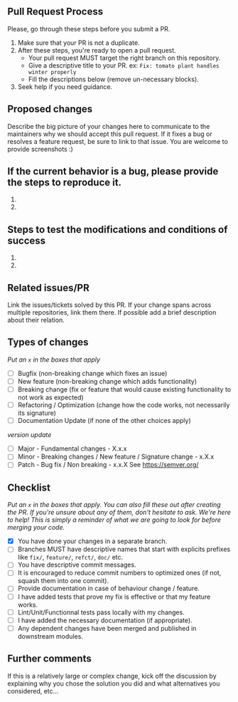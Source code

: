 ## Pull Request Process

Please, go through these steps before you submit a PR.

1. Make sure that your PR is not a duplicate.
2. After these steps, you're ready to open a pull request.
   - Your pull request MUST target the right branch on this repository.
   - Give a descriptive title to your PR. ex: `Fix: tomato plant handles winter properly`
   - Fill the descriptions below (remove un-necessary blocks).
 3. Seek help if you need guidance.


## Proposed changes

Describe the big picture of your changes here to communicate to the maintainers why we should accept this pull request. If it fixes a bug or resolves a feature request, be sure to link to that issue.
You are welcome to provide screenshots :)


## If the current behavior is a bug, please provide the steps to reproduce it.

1.
2.


## Steps to test the modifications and conditions of success 

1.
2.


## Related issues/PR

Link the issues/tickets solved by this PR.
If your change spans across multiple repositories, link them there. If possible add a brief description about their relation.


## Types of changes

_Put an `x` in the boxes that apply_
- [ ] Bugfix (non-breaking change which fixes an issue)
- [ ] New feature (non-breaking change which adds functionality)
- [ ] Breaking change (fix or feature that would cause existing functionality to not work as expected)
- [ ] Refactoring / Optimization (change how the code works, not necessarily its signature)
- [ ] Documentation Update (if none of the other choices apply)

_version update_
- [ ] Major - Fundamental changes - X.x.x
- [ ] Minor - Breaking changes / New feature / Signature change - x.X.x
- [ ] Patch - Bug fix / Non breaking  - x.x.X
See https://semver.org/

## Checklist

_Put an `x` in the boxes that apply. You can also fill these out after creating the PR. If you're unsure about any of them, don't hesitate to ask. We're here to help! This is simply a reminder of what we are going to look for before merging your code._
- [x] You have done your changes in a separate branch.
- [ ] Branches MUST have descriptive names that start with explicits prefixes like `fix/`, `feature/`, `refct/`, `doc/` etc.
- [ ] You have descriptive commit messages.
- [ ] It is encouraged to reduce commit numbers to optimized ones (if not, squash them into one commit).
- [ ] Provide documentation in case of behaviour change / feature.
- [ ] I have added tests that prove my fix is effective or that my feature works.
- [ ] Lint/Unit/Functionnal tests pass locally with my changes.
- [ ] I have added the necessary documentation (if appropriate).
- [ ] Any dependent changes have been merged and published in downstream modules.

## Further comments

If this is a relatively large or complex change, kick off the discussion by explaining why you chose the solution you did and what alternatives you considered, etc...

